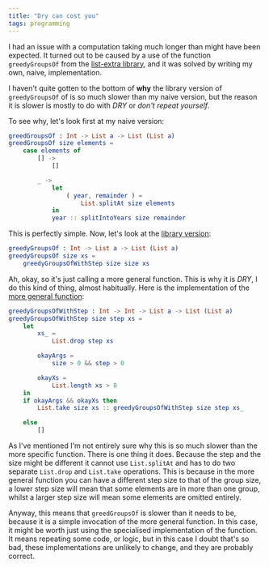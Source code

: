 ```yaml
---
title: "Dry can cost you"
tags: programming
---
```


I had an issue with a computation taking much longer than might have been expected. It turned out to be caused by a use of the function `greedyGroupsOf` from the [list-extra library](https://package.elm-lang.org/packages/elm-community/list-extra/latest/List-Extra), and it was solved by writing my own, naive, implementation.

I haven't quite gotten to the bottom of **why** the library version of `greedyGroupsOf` of is so much slower than my naive version, but the reason it is slower is mostly to do with *DRY* or *don't repeat yourself*.

To see why, let's look first at my naive version:

```elm
greedGroupsOf : Int -> List a -> List (List a)
greedGroupsOf size elements =
    case elements of
        [] ->
            []

        _ ->
            let
                ( year, remainder ) =
                    List.splitAt size elements
            in
            year :: splitIntoYears size remainder
```

This is perfectly simple. Now, let's look at the [library version](https://github.com/elm-community/list-extra/blob/8.3.0/src/List/Extra.elm#L1927):

```elm
greedyGroupsOf : Int -> List a -> List (List a)
greedyGroupsOf size xs =
    greedyGroupsOfWithStep size size xs
```

Ah, okay, so it's just calling a more general function. This is why it is *DRY*, I do this kind of thing, almost habitually. Here is the implementation of the [more general function](https://github.com/elm-community/list-extra/blob/8.3.0/src/List/Extra.elm#L1951):

```elm
greedyGroupsOfWithStep : Int -> Int -> List a -> List (List a)
greedyGroupsOfWithStep size step xs =
    let
        xs_ =
            List.drop step xs

        okayArgs =
            size > 0 && step > 0

        okayXs =
            List.length xs > 0
    in
    if okayArgs && okayXs then
        List.take size xs :: greedyGroupsOfWithStep size step xs_

    else
        []
```

As I've mentioned I'm not entirely sure why this is so much slower than the more specific function. There is one thing it does. Because the step and the size might be different it cannot use `List.splitAt` and has to do two separate `List.drop` and `List.take` operations. This is because in the more general function you can have a different step size to that of the group size, a lower step size will mean that some elements are in more than one group, whilst a larger step size will mean some elements are omitted entirely.

Anyway, this means that `greedGroupsOf` is slower than it needs to be, because it is a simple invocation of the more general function. In this case, it might be worth just using the specialised implementation of the function. It means repeating some code, or logic, but in this case I doubt that's so bad, these implementations are unlikely to change, and they are probably correct.

